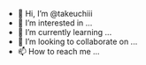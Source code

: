 - 👋 Hi, I’m @takeuchiii
- 👀 I’m interested in ...
- 🌱 I’m currently learning ...
- 💞️ I’m looking to collaborate on ...
- 📫 How to reach me ...

<!---
takeuchiii/takeuchiii is a ✨ special ✨ repository because its `README.md` (this file) appears on your GitHub profile.
You can click the Preview link to take a look at your changes.
--->
